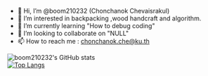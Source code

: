 - 👋 Hi, I’m @boom210232 (Chonchanok Chevaisrakul)
- 👀 I’m interested in backpacking ,wood handcraft and algorithm.
- 🌱 I’m currently learning "How to debug coding"
- 💞️ I’m looking to collaborate on "NULL"
- 📫 How to reach me : chonchanok.che@ku.th                   
   
![boom210232's GitHub stats](https://github-readme-stats.vercel.app/api?username=boom210232&count_private=true&show_icon=true&theme=tokyonight)            
[![Top Langs](https://github-readme-stats.vercel.app/api/top-langs/?username=boom210232&layout=compact&theme=tokyonight)](https://github.com/boom210232/github-readme-stats)




<!---
boom210232/boom210232 is a ✨ special ✨ repository because its `README.md` (this file) appears on your GitHub profile.
You can click the Preview link to take a look at your changes.
--->
